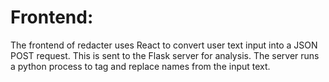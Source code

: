 # Frontend:

The frontend of redacter uses React to convert user text input into a JSON POST request. This is sent to the Flask server for analysis. The server runs a python process to tag and replace names from the input text.
